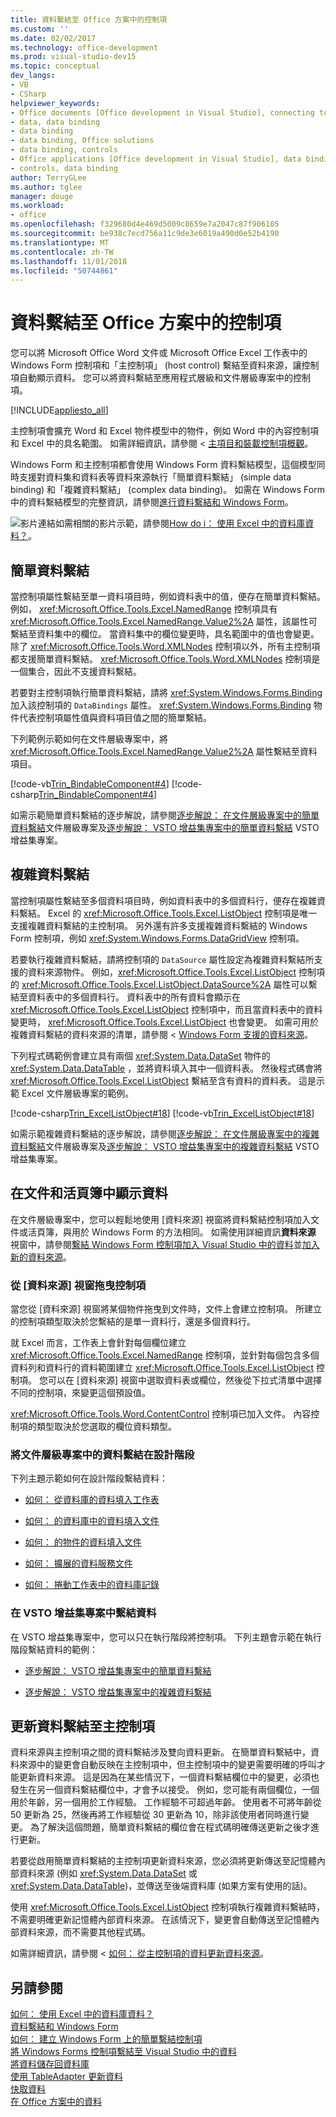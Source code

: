 ```yaml
---
title: 資料繫結至 Office 方案中的控制項
ms.custom: ''
ms.date: 02/02/2017
ms.technology: office-development
ms.prod: visual-studio-dev15
ms.topic: conceptual
dev_langs:
- VB
- CSharp
helpviewer_keywords:
- Office documents [Office development in Visual Studio], connecting to data
- data, data binding
- data binding
- data binding, Office solutions
- data binding, controls
- Office applications [Office development in Visual Studio], data binding
- controls, data binding
author: TerryGLee
ms.author: tglee
manager: douge
ms.workload:
- office
ms.openlocfilehash: f329680d4e469d5009c8659e7a2047c87f906105
ms.sourcegitcommit: be938c7ecd756a11c9de3e6019a490d0e52b4190
ms.translationtype: MT
ms.contentlocale: zh-TW
ms.lasthandoff: 11/01/2018
ms.locfileid: "50744861"
---
```

# <a name="bind-data-to-controls-in-office-solutions"></a>資料繫結至 Office 方案中的控制項
  您可以將 Microsoft Office Word 文件或 Microsoft Office Excel 工作表中的 Windows Form 控制項和「主控制項」  (host control) 繫結至資料來源，讓控制項自動顯示資料。 您可以將資料繫結至應用程式層級和文件層級專案中的控制項。  
  
 [!INCLUDE[appliesto_all](../vsto/includes/appliesto-all-md.md)]  
  
 主控制項會擴充 Word 和 Excel 物件模型中的物件，例如 Word 中的內容控制項和 Excel 中的具名範圍。 如需詳細資訊，請參閱 <<c0> [ 主項目和裝載控制項概觀](../vsto/host-items-and-host-controls-overview.md)。  
  
 Windows Form 和主控制項都會使用 Windows Form 資料繫結模型，這個模型同時支援對資料集和資料表等資料來源執行「簡單資料繫結」  (simple data binding) 和「複雜資料繫結」  (complex data binding)。 如需在 Windows Form 中的資料繫結模型的完整資訊，請參閱[進行資料繫結和 Windows Form](/dotnet/framework/winforms/data-binding-and-windows-forms)。  
  
 ![影片連結](../vsto/media/playvideo.gif "影片連結")如需相關的影片示範，請參閱[How do i： 使用 Excel 中的資料庫資料？](http://go.microsoft.com/fwlink/?LinkID=130287)。  
  
## <a name="simple-data-binding"></a>簡單資料繫結  
 當控制項屬性繫結至單一資料項目時，例如資料表中的值，便存在簡單資料繫結。 例如， <xref:Microsoft.Office.Tools.Excel.NamedRange> 控制項具有 <xref:Microsoft.Office.Tools.Excel.NamedRange.Value2%2A> 屬性，該屬性可繫結至資料集中的欄位。 當資料集中的欄位變更時，具名範圍中的值也會變更。 除了 <xref:Microsoft.Office.Tools.Word.XMLNodes> 控制項以外，所有主控制項都支援簡單資料繫結。 <xref:Microsoft.Office.Tools.Word.XMLNodes> 控制項是一個集合，因此不支援資料繫結。  
  
 若要對主控制項執行簡單資料繫結，請將 <xref:System.Windows.Forms.Binding> 加入該控制項的 `DataBindings` 屬性。 <xref:System.Windows.Forms.Binding> 物件代表控制項屬性值與資料項目值之間的簡單繫結。  
  
 下列範例示範如何在文件層級專案中，將 <xref:Microsoft.Office.Tools.Excel.NamedRange.Value2%2A> 屬性繫結至資料項目。  
  
 [!code-vb[Trin_BindableComponent#4](../vsto/codesnippet/VisualBasic/Trin_BindableComponent/Sheet1.vb#4)]
 [!code-csharp[Trin_BindableComponent#4](../vsto/codesnippet/CSharp/Trin_BindableComponent/Sheet1.cs#4)]  
  
 如需示範簡單資料繫結的逐步解說，請參閱[逐步解說： 在文件層級專案中的簡單資料繫結](../vsto/walkthrough-simple-data-binding-in-a-document-level-project.md)文件層級專案及[逐步解說： VSTO 增益集專案中的簡單資料繫結](../vsto/walkthrough-simple-data-binding-in-vsto-add-in-project.md) VSTO 增益集專案。  
  
## <a name="complex-data-binding"></a>複雜資料繫結  
 當控制項屬性繫結至多個資料項目時，例如資料表中的多個資料行，便存在複雜資料繫結。 Excel 的 <xref:Microsoft.Office.Tools.Excel.ListObject> 控制項是唯一支援複雜資料繫結的主控制項。 另外還有許多支援複雜資料繫結的 Windows Form 控制項，例如 <xref:System.Windows.Forms.DataGridView> 控制項。  
  
 若要執行複雜資料繫結，請將控制項的 `DataSource` 屬性設定為複雜資料繫結所支援的資料來源物件。 例如，<xref:Microsoft.Office.Tools.Excel.ListObject> 控制項的 <xref:Microsoft.Office.Tools.Excel.ListObject.DataSource%2A> 屬性可以繫結至資料表中的多個資料行。 資料表中的所有資料會顯示在 <xref:Microsoft.Office.Tools.Excel.ListObject> 控制項中，而且當資料表中的資料變更時， <xref:Microsoft.Office.Tools.Excel.ListObject> 也會變更。 如需可用於複雜資料繫結的資料來源的清單，請參閱 < [Windows Form 支援的資料來源](/dotnet/framework/winforms/data-sources-supported-by-windows-forms)。  
  
 下列程式碼範例會建立具有兩個 <xref:System.Data.DataSet> 物件的 <xref:System.Data.DataTable> ，並將資料填入其中一個資料表。 然後程式碼會將 <xref:Microsoft.Office.Tools.Excel.ListObject> 繫結至含有資料的資料表。 這是示範 Excel 文件層級專案的範例。  
  
 [!code-csharp[Trin_ExcelListObject#18](../vsto/codesnippet/CSharp/Trin_ExcelListObject/Trin_ExcelListObject.cs#18)]
 [!code-vb[Trin_ExcelListObject#18](../vsto/codesnippet/VisualBasic/Trin_ExcelListObject/Sheet1.vb#18)]  
  
 如需示範複雜資料繫結的逐步解說，請參閱[逐步解說： 在文件層級專案中的複雜資料繫結](../vsto/walkthrough-complex-data-binding-in-a-document-level-project.md)文件層級專案及[逐步解說： VSTO 增益集專案中的複雜資料繫結](../vsto/walkthrough-complex-data-binding-in-vsto-add-in-project.md) VSTO 增益集專案。  
  
## <a name="display-data-in-documents-and-workbooks"></a>在文件和活頁簿中顯示資料  
 在文件層級專案中，您可以輕鬆地使用 [資料來源]  視窗將資料繫結控制項加入文件或活頁簿，與用於 Windows Form 的方法相同。 如需使用詳細資訊**資料來源** 視窗中，請參閱[繫結 Windows Form 控制項加入 Visual Studio 中的資料](../data-tools/bind-windows-forms-controls-to-data-in-visual-studio.md)並[加入新的資料來源](../data-tools/add-new-data-sources.md)。  
  
### <a name="drag-controls-from-the-data-sources-window"></a>從 [資料來源] 視窗拖曳控制項  
 當您從 [資料來源]  視窗將某個物件拖曳到文件時，文件上會建立控制項。 所建立的控制項類型取決於您繫結的是單一資料行，還是多個資料行。  
  
 就 Excel 而言，工作表上會針對每個欄位建立 <xref:Microsoft.Office.Tools.Excel.NamedRange> 控制項，並針對每個包含多個資料列和資料行的資料範圍建立 <xref:Microsoft.Office.Tools.Excel.ListObject> 控制項。 您可以在 [資料來源]  視窗中選取資料表或欄位，然後從下拉式清單中選擇不同的控制項，來變更這個預設值。  
  
 <xref:Microsoft.Office.Tools.Word.ContentControl> 控制項已加入文件。 內容控制項的類型取決於您選取的欄位資料類型。  
  
### <a name="bind-data-in-document-level-projects-at-design-time"></a>將文件層級專案中的資料繫結在設計階段  
 下列主題示範如何在設計階段繫結資料：  
  
-   [如何： 從資料庫的資料填入工作表](../vsto/how-to-populate-worksheets-with-data-from-a-database.md)  
  
-   [如何： 的資料庫中的資料填入文件](../vsto/how-to-populate-documents-with-data-from-a-database.md)  
  
-   [如何： 的物件的資料填入文件](../vsto/how-to-populate-documents-with-data-from-objects.md)  
  
-   [如何： 擴展的資料服務文件](../vsto/how-to-populate-documents-with-data-from-services.md)  
  
-   [如何： 捲動工作表中的資料庫記錄](../vsto/how-to-scroll-through-database-records-in-a-worksheet.md)  
  
### <a name="bind-data-in-vsto-add-in-projects"></a>在 VSTO 增益集專案中繫結資料  
 在 VSTO 增益集專案中，您可以只在執行階段將控制項。 下列主題會示範在執行階段繫結資料的範例：  
  
-   [逐步解說： VSTO 增益集專案中的簡單資料繫結](../vsto/walkthrough-simple-data-binding-in-vsto-add-in-project.md)  
  
-   [逐步解說： VSTO 增益集專案中的複雜資料繫結](../vsto/walkthrough-complex-data-binding-in-vsto-add-in-project.md)  
  
## <a name="update-data-that-is-bound-to-host-controls"></a>更新資料繫結至主控制項  
 資料來源與主控制項之間的資料繫結涉及雙向資料更新。 在簡單資料繫結中，資料來源中的變更會自動反映在主控制項中，但主控制項中的變更需要明確的呼叫才能更新資料來源。 這是因為在某些情況下，一個資料繫結欄位中的變更，必須也發生在另一個資料繫結欄位中，才會予以接受。 例如，您可能有兩個欄位，一個用於年齡，另一個用於工作經驗。 工作經驗不可超過年齡。 使用者不可將年齡從 50 更新為 25，然後再將工作經驗從 30 更新為 10，除非該使用者同時進行變更。 為了解決這個問題，簡單資料繫結的欄位會在程式碼明確傳送更新之後才進行更新。  
  
 若要從啟用簡單資料繫結的主控制項更新資料來源，您必須將更新傳送至記憶體內部資料來源 (例如 <xref:System.Data.DataSet> 或 <xref:System.Data.DataTable>)，並傳送至後端資料庫 (如果方案有使用的話)。  
  
 使用 <xref:Microsoft.Office.Tools.Excel.ListObject> 控制項執行複雜資料繫結時，不需要明確更新記憶體內部資料來源。 在該情況下，變更會自動傳送至記憶體內部資料來源，而不需要其他程式碼。  
  
 如需詳細資訊，請參閱 <<c0> [ 如何： 從主控制項的資料更新資料來源](../vsto/how-to-update-a-data-source-with-data-from-a-host-control.md)。  
  
## <a name="see-also"></a>另請參閱  
 [如何： 使用 Excel 中的資料庫資料？](http://go.microsoft.com/fwlink/?LinkID=130287)   
 [資料繫結和 Windows Form](/dotnet/framework/winforms/data-binding-and-windows-forms)   
 [如何： 建立 Windows Form 上的簡單繫結控制項](/dotnet/framework/winforms/how-to-create-a-simple-bound-control-on-a-windows-form)   
 [將 Windows Forms 控制項繫結至 Visual Studio 中的資料](../data-tools/bind-windows-forms-controls-to-data-in-visual-studio.md)   
 [將資料儲存回資料庫](../data-tools/save-data-back-to-the-database.md)    
 [使用 TableAdapter 更新資料](../data-tools/update-data-by-using-a-tableadapter.md)    
 [快取資料](../vsto/caching-data.md)   
 [在 Office 方案中的資料](../vsto/data-in-office-solutions.md)  
  
  